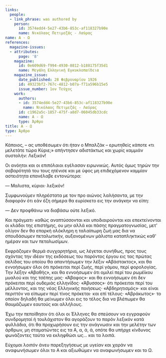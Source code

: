 ```yaml
---
links:
  people:
  - link_phrase: was authored by
    person:
      id: 3574edd4-5e27-43b6-853c-af118327b90e
      name: Νικόλαος Πετιμεζάς - Λαύρας
name: Α - Ω
references:
  magazine-issues:
  - attributes:
      page: '8'
    magazine:
      id: 0e609d69-f994-4930-8812-b188175f35d1
      name: Μεγάλη Ελληνική Εγκυκλοπαίδεια
    magazine_issue:
      date_published: 28 Φεβρουαρίου 1926
      id: 49323bf2-767c-4812-b07a-f71a596b15e5
      issue_number: 1ον Τεύχος
    work:
      authors:
      - id: 3574edd4-5e27-43b6-853c-af118327b90e
        name: Νικόλαος Πετιμεζάς - Λαύρας
      id: c1962a5c-1857-475f-a8d7-06045db33cdc
      name: Α - Ω
      type: Άρθρο
title: Α - Ω
type: Άρθρο
---
```


<main class="content" itemprop="text">
<p>Κάποιος, &ndash; ας υποθέσωμεν ότι ήταν ο Μπαλζάκ &ndash; ερωτηθείς κάποτε «τι μελετάτε τώρα Κύριε;» απήντησεν
αδιστάκτως και χωρίς καμμιάν συστολήν: Λεξικόν!</p>

<p>Οι ανόητοι και οι επιπόλαιοι εγέλασαν ειρωνικώς. Αυτός όμως τηρών την σοβαρότητά του τους ητένισε και με ύφος μη
επιδεχόμενον καμμίαν αστειότητα επανέλαβε εντονώτερα:</p>

<p>&mdash; Μαλιστα, κύριοι· λεξικόν!</p>

<p>Συμφωνούμεν πληρέστατα με τον προ αιώνος λαλήσαντα, με την διαφοράν ότι εάν έζη σήμερα θα ευρίσκετο εις την ανάγκην να
είπη:</p>

<p>&mdash; Δεν προφθάνω να διαβάσω ούτε λεξικό.</p>

<p>Και πράγματι· καθώς αναπτύσσονται και υποδιαιρούνται και επεκτείνονται οι κλάδοι της επιστήμης, ου μην αλλά και πάσης
πραγματογνωσίας, μετ' ολίγον δεν θα επαρκή ολόκληρη η ταλαίπωρη ζωή μας δια να σπουδάσωμεν πεταλωτικήν, αυξανομένων
μάλιστα καταπληκτικώς καθ' ημέραν και των πεταλωσίμων.</p>

<p>Εκφράζομεν θερμά συγχαρητήρια, ως λέγεται συνήθως, προς τους σχόντας την ιδέαν της εκδόσεως του παρόντος έργου εις τας
πρώτας σελίδας του οποίου θα απαντήσωμεν την λέξιν «Αβάστακτος», και θα εννοήσωμεν όλοι ότι πρόκειται περί ζωής, περί
γάμου, περί φορολογίας. Την λέξην «Αβαθής», και θα εννοήσωμεν ότι ομιλεί περί του ρωμέϊκου μυαλού και της τσέπης μας·
«Άβαφος»· και θα εννοήσωμεν ότι δεν πρόκειται περί ουδεμιάς ελληνίδος· «Άβυσσος»· ότι πρόκειται περί του μέλλοντος, και
της νέας Ελληνικής ποιήσεως· «Αβδηρητισμός»· και είναι περιττόν να είπωμεν περί τίνος πρόκεται· και επί τέλους·
«Αβράκωτος»· το οποίον δηλαδή θα μείνωμεν όλοι εις το τέλος δια να βλέπωμεν θα θαυμάζωμεν εαυτούς και αλλήλους.</p>

<p>Έχω την πεποίθησιν ότι όλοι οι Έλληνες θα σπεύσουν να εγγραφούν συνδρομηταί ή τουλάχιστον θα αγοράζουν το παρόν λεξικόν
κατά φυλλάδια, ότι θα προχωρήσουν εις την ανάγνωσιν και την μελέτην των άρθρων, μη σταματώντες εις τα Α, α, ά, ά, οπότε
θα υπήρχε κίνδυνος φωνάζοντες ταύτα να εκληφθώσι ως... και τα λοιπά.</p>

<p>Εύχομαι λοιπόν άνευ παρεξηγήσεως με υγείαν και χαράν να αναφωνήσωμεν όλοι το Α και αξιωθώμεν να αναφωνήσωμεν και το Ω.</p>
</main>

